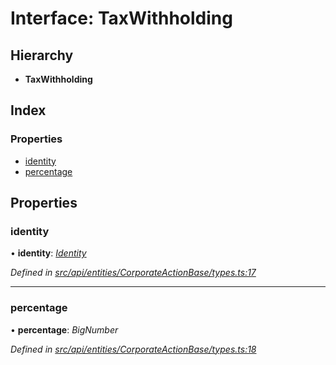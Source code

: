 # Interface: TaxWithholding

## Hierarchy

* **TaxWithholding**

## Index

### Properties

* [identity](taxwithholding.md#identity)
* [percentage](taxwithholding.md#percentage)

## Properties

###  identity

• **identity**: *[Identity](../classes/identity.md)*

*Defined in [src/api/entities/CorporateActionBase/types.ts:17](https://github.com/PolymathNetwork/polymesh-sdk/blob/cfab557b/src/api/entities/CorporateActionBase/types.ts#L17)*

___

###  percentage

• **percentage**: *BigNumber*

*Defined in [src/api/entities/CorporateActionBase/types.ts:18](https://github.com/PolymathNetwork/polymesh-sdk/blob/cfab557b/src/api/entities/CorporateActionBase/types.ts#L18)*
